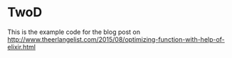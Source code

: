 TwoD
====

This is the example code for the blog post on
http://www.theerlangelist.com/2015/08/optimizing-function-with-help-of-elixir.html


